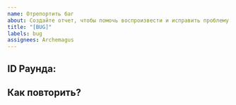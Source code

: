 ```yaml
---
name: Отрепортить баг
about: Создайте отчет, чтобы помочь воспроизвести и исправить проблему.
title: "[BUG]"
labels: bug
assignees: Archemagus
---
```

<!-- Пишите **ПОД ЗАГОЛОВКАМИ** информацию адресованную тому или иному заголовку. Комментарии можете оставить тут, их всё равно не будет видно. -->

## ID Раунда: 

<!-- **ПРИЛОЖИТЕ ID РАУНДА**
Если вы обнаружили эту проблему при игре на сервере white-dream-theta:
[ID РАУНДА]: # (Его можно найти на панели состояния или найти на сайте https://hub.station13.ru/rounds/ ! ID Раунда.)-->

## Как повторить?
<!-- Подробно объясните проблему, включая шаги по его воспроизведению. Проблемы, не имеющие соответствующих шагов воспроизведения или объяснений, могут быть проигнорированы/закрыты.-->
